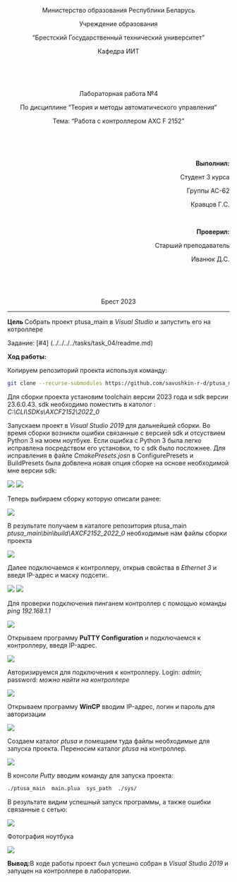 ﻿<p align="center"> Министерство образования Республики Беларусь</p>
<p align="center">Учреждение образования</p>
<p align="center">“Брестский Государственный технический университет”</p>
<p align="center">Кафедра ИИТ</p>
<br><br><br>
<p align="center">Лабораторная работа №4</p>
<p align="center">По дисциплине “Теория и методы автоматического управления”</p>
<p align="center">Тема: “Работа с контроллером AXC F 2152”</p>
<br><br><br>
<p align="right"><strong>Выполнил:</strong></p>
<p align="right">Студент 3 курса</p>
<p align="right">Группы АС-62</p>
<p align="right">Кравцов Г.C.</p>
<br>
<p align="right"><strong>Проверил:</strong></p>
<p align="right">Старший преподаватель</p>
<p align="right">Иванюк Д.С.</p>
<br><br><br>
<p align="center">Брест 2023</p>

---
<p> <strong> Цель </strong>Собрать проект ptusa_main в <em>Visual Studio</em> и запустить его на котроллере </p>

Задание: [#4] (../../../../tasks/task_04/readme.md) 

<p> <strong> Ход работы: </strong> </p>
<p>Копируем репозиторий проекта используя команду: </p>

 ``` bash
git clone --recurse-submodules https://github.com/savushkin-r-d/ptusa_main.git 
```
<p>Для сборки проекта установим toolchain версии 2023 года и sdk версии 23.6.0.43. sdk необходимо поместить в католог : <em>C:\CLI\SDKs\AXCF2152\2022_0 </em> </p>
<p>Запускаем проект в <em> Visual Studio 2019</em> для дальнейшей сборки. Во время сборки возникли ошибки связанные с версией sdk и отсуствием Python 3 на моем ноутбуке. Если ошибка с Python 3 была легко исправлена посредством его установки, то с sdk было посложнее. Для исправления в файле <em>CmakePresets.josn</em> в ConfigurePresets и BuildPresets была добвлена новая опция сборке на основе необходимой мне версии sdk:</p>

![](images/jsonpreset1.jpg)
![](images/jsonpreset2.jpg)
 
<p>Теперь выбираем сборку которую описали ранее:</p>

![](images/build.jpg)


<p>В результате получаем в каталоге репозитория ptusa_main <em>ptusa_main\bin\build\AXCF2152_2022_0</em> необходимые нам файлы сборки проекта </p>

![](images/buildfiles.jpg)

<p>Далее подключаемся к контроллеру, открыв свойства в <em>Ethernet 3</em> и введя IP-адрес и маску подсети:.</p>

![](images/connect.jpg)
![](images/connectionIP.jpg)  

<p>Для проверки подключения пинганем контроллер с помощью команды <em>ping 192.168.1.1</em></p>

![](images/check_connection.jpg)  

<p>Открываем программу <strong>PuTTY Configuration</strong> и подключаемся к контроллеру, введя IP-адрес.</p>

![](images/putty_connect.jpg) 

<p>Авторизируемся для подключения к контроллеру. Login: <em>admin</em>; password: <em>можно найти на контроллере</em></p>

![](images/putty_login.jpg) 

<p>Открываем программу <strong>WinCP</strong> вводим IP-адрес, логин и пароль для авторизации</p>

![](images/winSCP_log.jpg) 

<p>Создаем каталог <em>ptusa</em> и помещаем туда файлы необходимые для запуска проекта. Переносим каталог <em>ptusa</em> на контроллер.  </p>

![](images/winscp_ptusa.jpg)

<p>В консоли <em>Putty</em> вводим команду для запуска проекта:</p> 

 ``` bash
./ptusa_main  main.plua  sys_path  ./sys/
```

<p> В результате видим успешный запуск программы, а также ошибки связанные с сетью:</p>

![](images/result.jpg)

<p> Фотография ноутбука</p>

![](images/laptop.jpg)

<p><strong>Вывод:</strong>В ходе работы проект был успешно собран в  <em>Visual Studio 2019</em> и запущен на контроллере в лаборатории. </p>